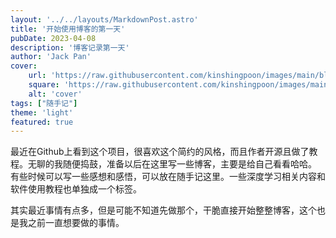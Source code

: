 ```yaml
---
layout: '../../layouts/MarkdownPost.astro'
title: '开始使用博客的第一天'
pubDate: 2023-04-08
description: '博客记录第一天'
author: 'Jack Pan'
cover:
    url: 'https://raw.githubusercontent.com/kinshingpoon/images/main/blog-imgs/20230409112305.png'
    square: 'https://raw.githubusercontent.com/kinshingpoon/images/main/blog-imgs/20230409112305.png'
    alt: 'cover'
tags: ["随手记"]
theme: 'light'
featured: true
---
```


最近在Github上看到这个项目，很喜欢这个简约的风格，而且作者开源且做了教程。无聊的我随便捣鼓，准备以后在这里写一些博客，主要是给自己看看哈哈。
有些时候可以写一些感想和感悟，可以放在随手记这里。一些深度学习相关内容和软件使用教程也单独成一个标签。

其实最近事情有点多，但是可能不知道先做那个，干脆直接开始整整博客，这个也是我之前一直想要做的事情。


